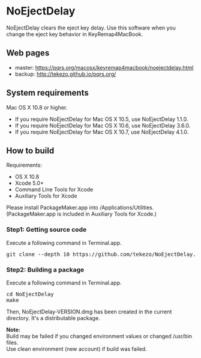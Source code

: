 NoEjectDelay
============

NoEjectDelay clears the eject key delay.
Use this software when you change the eject key behavior in KeyRemap4MacBook.


Web pages
---------

* master: https://pqrs.org/macosx/keyremap4macbook/noejectdelay.html
* backup: http://tekezo.github.io/pqrs.org/


System requirements
-------------------

Mac OS X 10.8 or higher.

* If you require NoEjectDelay for Mac OS X 10.5, use NoEjectDelay 1.1.0.
* If you require NoEjectDelay for Mac OS X 10.6, use NoEjectDelay 3.6.0.
* If you require NoEjectDelay for Mac OS X 10.7, use NoEjectDelay 4.1.0.


How to build
------------

Requirements:

* OS X 10.8
* Xcode 5.0+
* Command Line Tools for Xcode
* Auxiliary Tools for Xcode

Please install PackageMaker.app into /Applications/Utilities.
(PackageMaker.app is included in Auxiliary Tools for Xcode.)

### Step1: Getting source code

Execute a following command in Terminal.app.

<pre>
git clone --depth 10 https://github.com/tekezo/NoEjectDelay.git
</pre>

### Step2: Building a package

Execute a following command in Terminal.app.

<pre>
cd NoEjectDelay
make
</pre>

Then, NoEjectDelay-VERSION.dmg has been created in the current directory.
It's a distributable package.


**Note:**<br />
Build may be failed if you changed environment values or changed /usr/bin files.<br />
Use clean environment (new account) if build was failed.
